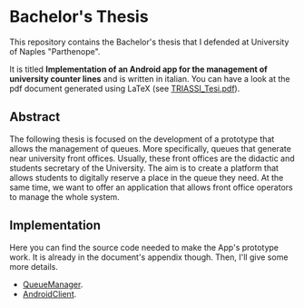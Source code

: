 # Bachelor's Thesis

This repository contains the Bachelor's thesis that I defended at University of Naples "Parthenope".

It is titled **Implementation of an Android app for the management of university counter lines** and is written in italian. You can have a look at the pdf document generated using LaTeX (see [TRIASSI_Tesi.pdf](https://github.com/vittoriotriassi/bachelors-thesis/blob/master/TRIASSI_Tesi.pdf)). 

## Abstract

The following thesis is focused on the development of a prototype that allows the management of queues. More specifically, queues that generate near university front offices. Usually, these front offices are the didactic and students secretary of the University. The aim is to create a platform that allows students to digitally reserve a place in the queue they need. At the same time, we want to offer an application that allows front office operators to manage the whole system.

## Implementation

Here you can find the source code needed to make the App's prototype work. It is already in the document's appendix though. Then, I'll give some more details.

- [QueueManager](https://github.com/vittoriotriassi/QueueManager).
- [AndroidClient](https://github.com/vittoriotriassi/AndroidClient).
